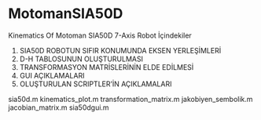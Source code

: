 # MotomanSIA50D
Kinematics Of Motoman SIA50D 7-Axis Robot
İçindekiler
1. SIA50D ROBOTUN SIFIR KONUMUNDA EKSEN YERLEŞİMLERİ
2. D-H TABLOSUNUN OLUŞTURULMASI
3. TRANSFORMASYON MATRİSLERİNİN ELDE EDİLMESİ
4. GUI AÇIKLAMALARI
5. OLUŞTURULAN SCRIPTLER’İN AÇIKLAMALARI

sia50d.m
kinematics_plot.m
transformation_matrix.m
jakobiyen_sembolik.m
jacobian_matrix.m
sia50dgui.m
